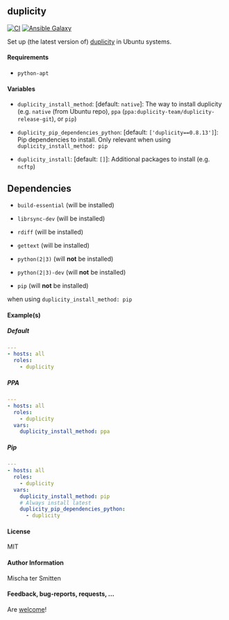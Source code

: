 ## duplicity

[![CI](https://github.com/Oefenweb/ansible-duplicity/workflows/CI/badge.svg)](https://github.com/Oefenweb/ansible-duplicity/actions?query=workflow%3ACI)
[![Ansible Galaxy](http://img.shields.io/badge/ansible--galaxy-duplicity-blue.svg)](https://galaxy.ansible.com/Oefenweb/duplicity)

Set up (the latest version of) [duplicity](http://duplicity.nongnu.org/) in Ubuntu systems.

#### Requirements

* `python-apt`

#### Variables

* `duplicity_install_method`: [default: `native`]: The way to install duplicity (e.g. `native` (from Ubuntu repo), `ppa` (`ppa:duplicity-team/duplicity-release-git`), or `pip`)

* `duplicity_pip_dependencies_python`: [default: `['duplicity==0.8.13']`]: Pip dependencies to install. Only relevant when using `duplicity_install_method: pip`

* `duplicity_install`: [default: `[]`]: Additional packages to install (e.g. `ncftp`)

## Dependencies

* `build-essential` (will be installed)
* `librsync-dev` (will be installed)
* `rdiff` (will be installed)
* `gettext` (will be installed)

* `python(2|3)` (will **not** be installed)
* `python(2|3)-dev` (will **not** be installed)
* `pip` (will **not** be installed)

when using `duplicity_install_method: pip`

#### Example(s)

##### Default

```yaml
---
- hosts: all
  roles:
    - duplicity
```

##### PPA

```yaml
---
- hosts: all
  roles:
    - duplicity
  vars:
    duplicity_install_method: ppa
```

##### Pip

```yaml
---
- hosts: all
  roles:
    - duplicity
  vars:
    duplicity_install_method: pip
    # Always install latest
    duplicity_pip_dependencies_python:
      - duplicity
```

#### License

MIT

#### Author Information

Mischa ter Smitten

#### Feedback, bug-reports, requests, ...

Are [welcome](https://github.com/Oefenweb/ansible-duplicity/issues)!
